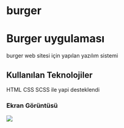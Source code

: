 # burger

<h1> Burger uygulaması </h1>

burger web sitesi için yapılan yazılım sistemi

<h2> Kullanılan Teknolojiler</h2>


HTML CSS SCSS ile yapi desteklendi

<h3> Ekran Görüntüsü</h3>

![](screen.gif)
